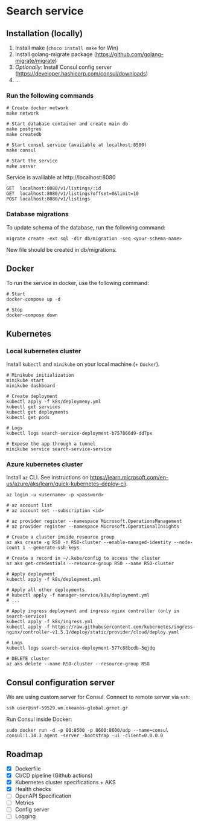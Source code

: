# Search service

## Installation (locally)


1. Install make (`choco install make` for Win)
2. Install golang-migrate package (https://github.com/golang-migrate/migrate)
3. *Optionally*: Install Consul config server (https://developer.hashicorp.com/consul/downloads)
4. ...

### Run the following commands

```
# Create docker network
make network

# Start database container and create main db
make postgres
make createdb

# Start consul service (available at localhost:8500)
make consul 

# Start the service
make server
```

Service is avalilable at http://localhost:8080

```
GET  localhost:8080/v1/listings/:id
GET  localhost:8080/v1/listings?offset=0&limit=10
POST localhost:8080/v1/listings
```
### Database migrations

To update schema of the database, run the following command:

```
migrate create -ext sql -dir db/migration -seq <your-schema-name>
```

New file should be created in db/migrations.

## Docker

To run the service in docker, use the following command:
```
# Start
docker-compose up -d

# Stop
docker-compose down
```

## Kubernetes

### Local kubernetes cluster

Install `kubectl` and `minikube` on your local machine (+ `Docker`).

```
# Minikube initialization
minikube start
minikube dashboard

# Create deployment
kubectl apply -f k8s/deploymeny.yml
kubectl get services
kubectl get deployments
kubectl get pods

# Logs
kubectl logs search-service-deployment-b757866d9-dd7px

# Expose the app through a tunnel
minikube service search-service-service
```

### Azure kubernetes cluster

Install `az` CLI. See instructions on https://learn.microsoft.com/en-us/azure/aks/learn/quick-kubernetes-deploy-cli.

```
az login -u <username> -p <password>

# az account list
# az account set --subscription <id>

# az provider register --namespace Microsoft.OperationsManagement
# az provider register --namespace Microsoft.OperationalInsights

# Create a cluster inside resource group
az aks create -g RSO -n RSO-cluster --enable-managed-identity --node-count 1 --generate-ssh-keys

# Create a record in ~/.kube/config to access the cluster
az aks get-credentials --resource-group RSO --name RSO-cluster

# Apply deployment
kubectl apply -f k8s/deployment.yml

# Apply all other deployments
# kubectl apply -f manager-service/k8s/deployment.yml
# ...

# Apply ingress deployment and ingress nginx controller (only in search-service)
kubectl apply -f k8s/ingress.yml
kubectl apply -f https://raw.githubusercontent.com/kubernetes/ingress-nginx/controller-v1.5.1/deploy/static/provider/cloud/deploy.yaml

# Logs
kubectl logs search-service-deployment-577c88bcdb-5qjdq

# DELETE cluster
az aks delete --name RSO-cluster --resource-group RSO
```

## Consul configuration server

We are using custom server for Consul. Connect to remote server via `ssh`: 

```
ssh user@snf-59529.vm.okeanos-global.grnet.gr
```

Run Consul inside Docker:

```
sudo docker run -d -p 80:8500 -p 8600:8600/udp --name=consul consul:1.14.3 agent -server -bootstrap -ui -client=0.0.0.0
```

## Roadmap

- [x] Dockerfile
- [x] CI/CD pipeline (Github actions)
- [x] Kubernetes cluster specifications + AKS
- [x] Health checks
- [ ] OpenAPI Specification
- [ ] Metrics
- [ ] Config server
- [ ] Logging